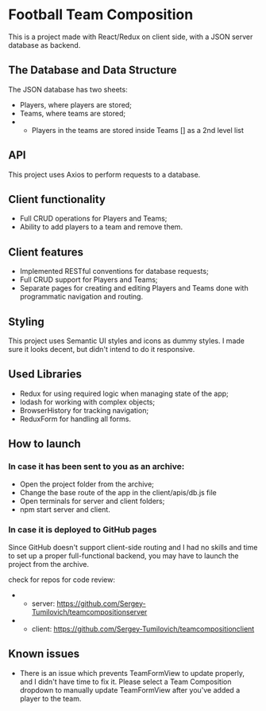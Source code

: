 # Football Team Composition

This is a project made with React/Redux on client side,
with a JSON server database as backend.

## The Database and Data Structure
The JSON database has two sheets:
- Players, where players are stored;
- Teams, where teams are stored;
- - Players in the teams are stored inside Teams [] as a 2nd level list

## API
This project uses Axios to perform requests to a database.

## Client functionality
- Full CRUD operations for Players and Teams;
- Ability to add players to a team and remove them.

## Client features
- Implemented RESTful conventions for database requests;
- Full CRUD support for Players and Teams;
- Separate pages for creating and editing Players and Teams
done with programmatic navigation and routing.

## Styling
This project uses Semantic UI styles and icons as dummy styles.
I made sure it looks decent, but didn't intend to do it responsive.

## Used Libraries
- Redux for using required logic when managing state of the app;
- lodash for working with complex objects;
- BrowserHistory for tracking navigation;
- ReduxForm for handling all forms.

## How to launch
### In case it has been sent to you as an archive:
- Open the project folder from the archive;
- Change the base route of the app in the client/apis/db.js file
- Open terminals for server and client folders;
- npm start server and client.

### In case it is deployed to GitHub pages
Since GitHub doesn't support client-side routing and I had no skills and time to set up a proper full-functional backend, you may have to launch the project from the archive.

check for repos for code review:
- - server: https://github.com/Sergey-Tumilovich/teamcompositionserver
- - client: https://github.com/Sergey-Tumilovich/teamcompositionclient

## Known issues
- There is an issue which prevents TeamFormView to update properly,
and I didn't have time to fix it. Please select a Team Composition
dropdown to manually update TeamFormView after you've added a player to 
the team.